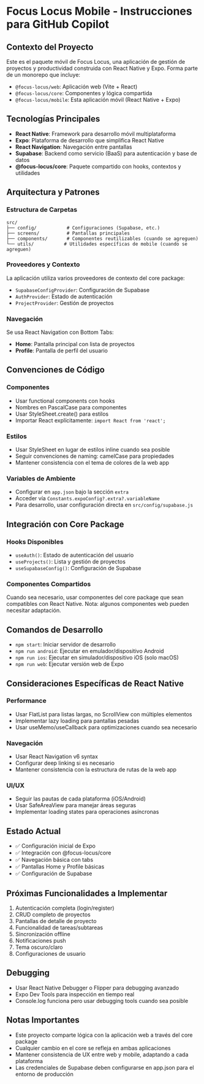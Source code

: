 # Focus Locus Mobile - Instrucciones para GitHub Copilot

## Contexto del Proyecto

Este es el paquete móvil de Focus Locus, una aplicación de gestión de proyectos y productividad construida con React Native y Expo. Forma parte de un monorepo que incluye:

- `@focus-locus/web`: Aplicación web (Vite + React)
- `@focus-locus/core`: Componentes y lógica compartida
- `@focus-locus/mobile`: Esta aplicación móvil (React Native + Expo)

## Tecnologías Principales

- **React Native**: Framework para desarrollo móvil multiplataforma
- **Expo**: Plataforma de desarrollo que simplifica React Native
- **React Navigation**: Navegación entre pantallas
- **Supabase**: Backend como servicio (BaaS) para autenticación y base de datos
- **@focus-locus/core**: Paquete compartido con hooks, contextos y utilidades

## Arquitectura y Patrones

### Estructura de Carpetas

```
src/
├── config/           # Configuraciones (Supabase, etc.)
├── screens/          # Pantallas principales
├── components/       # Componentes reutilizables (cuando se agreguen)
└── utils/           # Utilidades específicas de mobile (cuando se agreguen)
```

### Proveedores y Contexto

La aplicación utiliza varios proveedores de contexto del core package:

- `SupabaseConfigProvider`: Configuración de Supabase
- `AuthProvider`: Estado de autenticación
- `ProjectProvider`: Gestión de proyectos

### Navegación

Se usa React Navigation con Bottom Tabs:

- **Home**: Pantalla principal con lista de proyectos
- **Profile**: Pantalla de perfil del usuario

## Convenciones de Código

### Componentes

- Usar functional components con hooks
- Nombres en PascalCase para componentes
- Usar StyleSheet.create() para estilos
- Importar React explícitamente: `import React from 'react';`

### Estilos

- Usar StyleSheet en lugar de estilos inline cuando sea posible
- Seguir convenciones de naming: camelCase para propiedades
- Mantener consistencia con el tema de colores de la web app

### Variables de Ambiente

- Configurar en `app.json` bajo la sección `extra`
- Acceder vía `Constants.expoConfig?.extra?.variableName`
- Para desarrollo, usar configuración directa en `src/config/supabase.js`

## Integración con Core Package

### Hooks Disponibles

- `useAuth()`: Estado de autenticación del usuario
- `useProjects()`: Lista y gestión de proyectos
- `useSupabaseConfig()`: Configuración de Supabase

### Componentes Compartidos

Cuando sea necesario, usar componentes del core package que sean compatibles con React Native. Nota: algunos componentes web pueden necesitar adaptación.

## Comandos de Desarrollo

- `npm start`: Iniciar servidor de desarrollo
- `npm run android`: Ejecutar en emulador/dispositivo Android
- `npm run ios`: Ejecutar en simulador/dispositivo iOS (solo macOS)
- `npm run web`: Ejecutar versión web de Expo

## Consideraciones Específicas de React Native

### Performance

- Usar FlatList para listas largas, no ScrollView con múltiples elementos
- Implementar lazy loading para pantallas pesadas
- Usar useMemo/useCallback para optimizaciones cuando sea necesario

### Navegación

- Usar React Navigation v6 syntax
- Configurar deep linking si es necesario
- Mantener consistencia con la estructura de rutas de la web app

### UI/UX

- Seguir las pautas de cada plataforma (iOS/Android)
- Usar SafeAreaView para manejar áreas seguras
- Implementar loading states para operaciones asíncronas

## Estado Actual

- ✅ Configuración inicial de Expo
- ✅ Integración con @focus-locus/core
- ✅ Navegación básica con tabs
- ✅ Pantallas Home y Profile básicas
- ✅ Configuración de Supabase

## Próximas Funcionalidades a Implementar

1. Autenticación completa (login/register)
2. CRUD completo de proyectos
3. Pantallas de detalle de proyecto
4. Funcionalidad de tareas/subtareas
5. Sincronización offline
6. Notificaciones push
7. Tema oscuro/claro
8. Configuraciones de usuario

## Debugging

- Usar React Native Debugger o Flipper para debugging avanzado
- Expo Dev Tools para inspección en tiempo real
- Console.log funciona pero usar debugging tools cuando sea posible

## Notas Importantes

- Este proyecto comparte lógica con la aplicación web a través del core package
- Cualquier cambio en el core se refleja en ambas aplicaciones
- Mantener consistencia de UX entre web y mobile, adaptando a cada plataforma
- Las credenciales de Supabase deben configurarse en app.json para el entorno de producción
